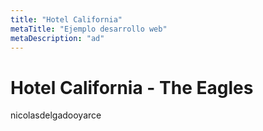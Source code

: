 ```yaml
---
title: "Hotel California"
metaTitle: "Ejemplo desarrollo web"
metaDescription: "ad"
---
```



# Hotel California - The Eagles
<YouTube youTubeId="w8ByMy9t3IM" />

nicolasdelgadooyarce
